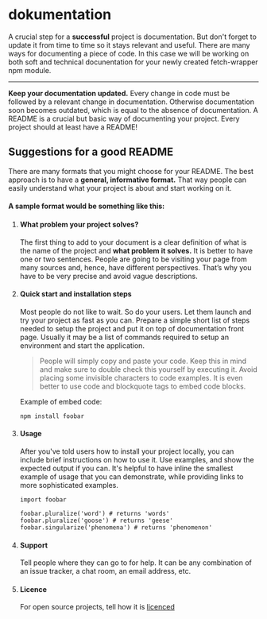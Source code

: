 # dokumentation

A crucial step for a **successful** project is documentation.
But don't forget to update it from time to time so it stays relevant and useful.
There are many ways for documenting a piece of code. In this case we will be working on both soft and technical docunentation for your newly created fetch-wrapper npm module.

***


**Keep your documentation updated.** Every change in code must be followed by a relevant change in documentation. Otherwise documentation soon becomes outdated, which is equal to the absence of documentation. A README is a crucial but basic way of documenting your project. Every project should at least have a README!

## Suggestions for a good README
There are many formats that you might choose for your README. The best approach is to have a **general, informative format.** That way people can easily understand what your project is about and start working on it.

#### A sample format would be something like this: ####

1. #### What problem your project solves? ####

      The first thing to add to your document is a clear definition of what is the name of the project and **what problem it        solves.** It is better to have one or two sentences. People are going to be visiting your page from many sources and, hence, have different perspectives. That’s why you have to be very precise and avoid vague descriptions. 

2. #### Quick start and installation steps ####

    Most people do not like to wait. So do your users. Let them launch and try your project as fast as you can. Prepare a simple short list of steps needed to setup the project and put it on top of documentation front page. Usually it may be a list of commands required to setup an environment and start the application.

    > People will simply copy and paste your code. Keep this in mind and make sure to double check this yourself by executing it. Avoid placing some invisible characters to code examples. It is even better to use code and blockquote tags to embed code blocks.
    
    
    Example of embed code:
    ```
    npm install foobar
    ```

3. #### Usage ####

    After you've told users how to install your project locally, you can include brief instructions on how to use it. Use examples, and show the expected output if you can. It's helpful to have inline the smallest example of usage that you can demonstrate, while providing links to more sophisticated examples.
    
    ```
    import foobar

    foobar.pluralize('word') # returns 'words'
    foobar.pluralize('goose') # returns 'geese'
    foobar.singularize('phenomena') # returns 'phenomenon'
    ```

4. #### Support ####
    
    Tell people where they can go to for help. It can be any combination of an issue tracker, a chat room, an email address, etc.
    
5. #### Licence ####

    For open source projects, tell how it is [licenced](https://choosealicense.com/)


